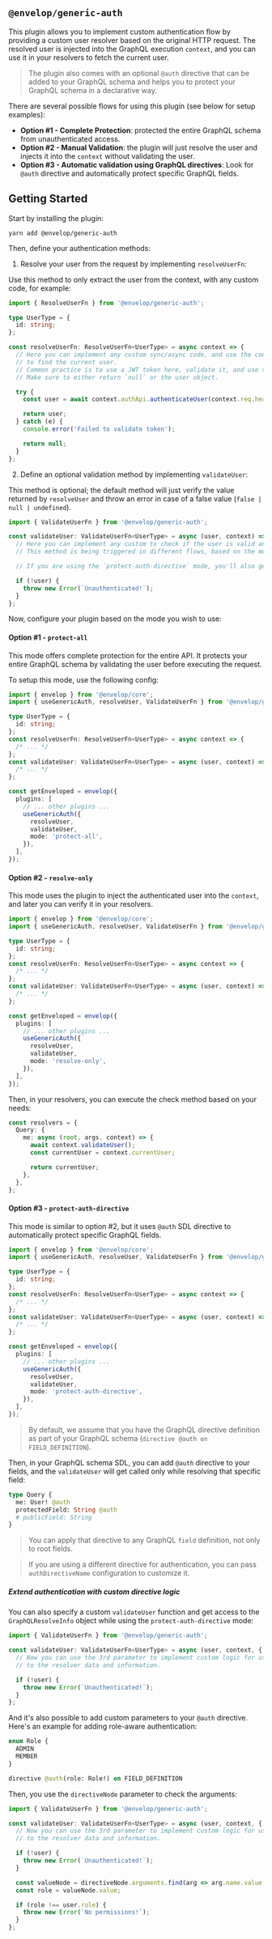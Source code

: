 ## `@envelop/generic-auth`

This plugin allows you to implement custom authentication flow by providing a custom user resolver based on the original HTTP request. The resolved user is injected into the GraphQL execution `context`, and you can use it in your resolvers to fetch the current user.

> The plugin also comes with an optional `@auth` directive that can be added to your GraphQL schema and helps you to protect your GraphQL schema in a declarative way.

There are several possible flows for using this plugin (see below for setup examples):

- **Option #1 - Complete Protection**: protected the entire GraphQL schema from unauthenticated access.
- **Option #2 - Manual Validation**: the plugin will just resolve the user and injects it into the `context` without validating the user.
- **Option #3 - Automatic validation using GraphQL directives**: Look for `@auth` directive and automatically protect specific GraphQL fields.

## Getting Started

Start by installing the plugin:

```
yarn add @envelop/generic-auth
```

Then, define your authentication methods:

1. Resolve your user from the request by implementing `resolveUserFn`:

Use this method to only extract the user from the context, with any custom code, for example:

```ts
import { ResolveUserFn } from '@envelop/generic-auth';

type UserType = {
  id: string;
};

const resolveUserFn: ResolveUserFn<UserType> = async context => {
  // Here you can implement any custom sync/async code, and use the context built so far in Envelop and the HTTP request
  // to find the current user.
  // Common practice is to use a JWT token here, validate it, and use the payload as-is, or fetch the user from an external services.
  // Make sure to either return `null` or the user object.

  try {
    const user = await context.authApi.authenticateUser(context.req.headers.authorization);

    return user;
  } catch (e) {
    console.error('Failed to validate token');

    return null;
  }
};
```

2. Define an optional validation method by implementing `validateUser`:

This method is optional; the default method will just verify the value returned by `resolveUser` and throw an error in case of a false value (`false | null | undefined`).

```ts
import { ValidateUserFn } from '@envelop/generic-auth';

const validateUser: ValidateUserFn<UserType> = async (user, context) => {
  // Here you can implement any custom to check if the user is valid and have access to the server.
  // This method is being triggered in different flows, based on the mode you chose to implement.

  // If you are using the `protect-auth-directive` mode, you'll also get 2 additional parameters: the resolver parameters as object and the DirectiveNode of the auth directive.

  if (!user) {
    throw new Error(`Unauthenticated!`);
  }
};
```

Now, configure your plugin based on the mode you wish to use:

#### Option #1 - `protect-all`

This mode offers complete protection for the entire API. It protects your entire GraphQL schema by validating the user before executing the request.

To setup this mode, use the following config:

```ts
import { envelop } from '@envelop/core';
import { useGenericAuth, resolveUser, ValidateUserFn } from '@envelop/generic-auth';

type UserType = {
  id: string;
};
const resolveUserFn: ResolveUserFn<UserType> = async context => {
  /* ... */
};
const validateUser: ValidateUserFn<UserType> = async (user, context) => {
  /* ... */
};

const getEnveloped = envelop({
  plugins: [
    // ... other plugins ...
    useGenericAuth({
      resolveUser,
      validateUser,
      mode: 'protect-all',
    }),
  ],
});
```

#### Option #2 - `resolve-only`

This mode uses the plugin to inject the authenticated user into the `context`, and later you can verify it in your resolvers.

```ts
import { envelop } from '@envelop/core';
import { useGenericAuth, resolveUser, ValidateUserFn } from '@envelop/generic-auth';

type UserType = {
  id: string;
};
const resolveUserFn: ResolveUserFn<UserType> = async context => {
  /* ... */
};
const validateUser: ValidateUserFn<UserType> = async (user, context) => {
  /* ... */
};

const getEnveloped = envelop({
  plugins: [
    // ... other plugins ...
    useGenericAuth({
      resolveUser,
      validateUser,
      mode: 'resolve-only',
    }),
  ],
});
```

Then, in your resolvers, you can execute the check method based on your needs:

```ts
const resolvers = {
  Query: {
    me: async (root, args, context) => {
      await context.validateUser();
      const currentUser = context.currentUser;

      return currentUser;
    },
  },
};
```

#### Option #3 - `protect-auth-directive`

This mode is similar to option #2, but it uses `@auth` SDL directive to automatically protect specific GraphQL fields.

```ts
import { envelop } from '@envelop/core';
import { useGenericAuth, resolveUser, ValidateUserFn } from '@envelop/generic-auth';

type UserType = {
  id: string;
};
const resolveUserFn: ResolveUserFn<UserType> = async context => {
  /* ... */
};
const validateUser: ValidateUserFn<UserType> = async (user, context) => {
  /* ... */
};

const getEnveloped = envelop({
  plugins: [
    // ... other plugins ...
    useGenericAuth({
      resolveUser,
      validateUser,
      mode: 'protect-auth-directive',
    }),
  ],
});
```

> By default, we assume that you have the GraphQL directive definition as part of your GraphQL schema (`directive @auth on FIELD_DEFINITION`).

Then, in your GraphQL schema SDL, you can add `@auth` directive to your fields, and the `validateUser` will get called only while resolving that specific field:

```graphql
type Query {
  me: User! @auth
  protectedField: String @auth
  # publicField: String
}
```

> You can apply that directive to any GraphQL `field` definition, not only to root fields.

> If you are using a different directive for authentication, you can pass `authDirectiveName` configuration to customize it.

##### Extend authentication with custom directive logic

You can also specify a custom `validateUser` function and get access to the `GraphQLResolveInfo` object while using the `protect-auth-directive` mode:

```ts
import { ValidateUserFn } from '@envelop/generic-auth';

const validateUser: ValidateUserFn<UserType> = async (user, context, { root, args, context, info }) => {
  // Now you can use the 3rd parameter to implement custom logic for user validation, with access
  // to the resolver data and information.

  if (!user) {
    throw new Error(`Unauthenticated!`);
  }
};
```

And it's also possible to add custom parameters to your `@auth` directive. Here's an example for adding role-aware authentication:

```graphql
enum Role {
  ADMIN
  MEMBER
}

directive @auth(role: Role!) on FIELD_DEFINITION
```

Then, you use the `directiveNode` parameter to check the arguments:

```ts
import { ValidateUserFn } from '@envelop/generic-auth';

const validateUser: ValidateUserFn<UserType> = async (user, context, { root, args, context, info }, directiveNode) => {
  // Now you can use the 3rd parameter to implement custom logic for user validation, with access
  // to the resolver data and information.

  if (!user) {
    throw new Error(`Unauthenticated!`);
  }

  const valueNode = directiveNode.arguments.find(arg => arg.name.value === 'role').value as EnumValueNode;
  const role = valueNode.value;

  if (role !== user.role) {
    throw new Error(`No permissions!`);
  }
};
```
